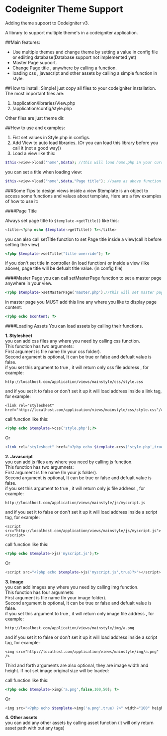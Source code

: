 # Codeigniter Theme Support 
Adding theme supoort to Codeigniter v3.

A library to support multiple theme's in a codeigniter application.

##Main features: 

- Use multiple themes and change theme by setting a value in config file or ediiting database(Database support not implemented yet)
- Master Page supoort.
- Change Page title , anywhere by calling a function.
- loading css , javascript and other assets by calling a simple function in style.


##How to install:
Simple! just copy all files to your codeigniter installation. The most important files are:

1. /application/libraries/View.php
2. /application/config/style.php

Other files are just theme dir.


##How to use and examples:
1. Fist set values in Style.php in configs.
2. Add View to auto load libraries. (Or you can load this library before you call it (not a good way))
3. Load a view like this:
```php
$this->view->load('home',$data); //this will load home.php in your current view folder, $data is same data as data in codeigniter native view
```
you can set a title when loading view:
```php
$this->view->load('home',$data,"Page title"); //same as above function plus, set page title to "Page title"
```

###Some Tips to design views
inside a view $template is an object to access some functions and values about template, Here are a few examples of how to use it:

####Page Title

Always set page title to ``` $template->getTitle() ``` like this:
```php
<title><?php echo $template->getTitle() ?></title>
```
you can also call setTitle function to set Page title inside a view(call it before setting the view)
```php
<?php $template->setTitle("title override"); ?>
```
if you don't set title in controller (in load function) or inside a view (like above), page title will be defualt title value. (in config file)

####Master Page
you can call setMasterPage function to set a master page anywhere in your view.
```php
<?php $template->setMasterPage('master.php');//this will set master page to master.php ?>
```
in master page you MUST add this line any where you like to display page content:
```php
<?php echo $content; ?>
```

####Loading Assets
You can load assets by calling their functions.  


**1. Stylesheet**  
you can add css files any where you need by calling css function.  
This function has two argumnets:  
First argument is file name (In your css folder).  
Second argument is optional, It can be true or false and defualt value is false.  
if you set this argument to true , it will return only css file address , for example:
```
http://localhost.com/application/views/mainstyle/css/style.css
```
and if you set it to false or don't set it up it will load address inside a link tag, for example:
```
<link rel="stylesheet" href="http://localhost.com/application/views/mainstyle/css/style.css"/>
```
call function like this: 
```php
<?php echo $template->css('style.php');?>
```
Or
```php
<link rel="stylesheet" href="<?php echo $template->css('style.php',true)?>"/>
```


**2. Javascript**  
you can add js files any where you need by calling js function.  
This function has two argumnets:  
First argument is file name (In your js folder).  
Second argument is optional, It can be true or false and defualt value is false.  
if you set this argument to true , it will return only js file address , for example:
```
http://localhost.com/application/views/mainstyle/js/myscript.js
```
and if you set it to false or don't set it up it will load address inside a script tag, for example:
```
<script src="http://localhost.com/application/views/mainstyle/js/myscript.js"></script>
```
call function like this: 
```php
<?php echo $template->js('myscript.js');?>
```
Or
```php
<script src="<?php echo $template->js('myscript.js',true)?>"></script>
```

**3. Image**  
you can add images any where you need by calling img function.  
This function has four argumnets:  
First argument is file name (In your image folder).  
Second argument is optional, It can be true or false and defualt value is false.  
if you set this argument to true , it will return only image file address , for example:
```
http://localhost.com/application/views/mainstyle/img/a.png
```
and if you set it to false or don't set it up it will load address inside a script tag, for example:
```
<img src="http://localhost.com/application/views/mainstyle/img/a.png" />
```
Third and forth arguments are also optional, they are image width and height. If not set image original size will be loaded:

call function like this: 
```php
<?php echo $template->img('a.png',false,100,50); ?>
```
Or
```php
<img src="<?php echo $template->img('a.png',true) ?>" width="100" height="50"/>
```


**4. Other assets**  
you can add any other assets by calling asset function (it will only return asset path with out any tags)
